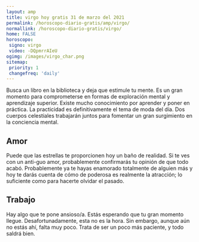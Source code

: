 ```yaml
---
layout: amp
title: virgo hoy gratis 31 de marzo del 2021 
permalink: /horoscopo-diario-gratis/amp/virgo/
normallink: /horoscopo-diario-gratis/virgo/
home: FALSE
horoscopo:
 signo: virgo
 video: -DQpmrrAIeU
ogimg: /images/virgo_char.png
sitemap:
 priority: 1
 changefreq: 'daily'
---
```



Busca un libro en la biblioteca y deja que estimule tu mente. Es un gran momento para comprometerse en formas de exploración mental y aprendizaje superior. Existe mucho conocimiento por aprender y poner en práctica. La practicidad es definitivamente el tema de moda del día. Dos cuerpos celestiales trabajarán juntos para fomentar un gran surgimiento en la conciencia mental.

## Amor

Puede que las estrellas te proporcionen hoy un baño de realidad. Si te ves con un anti-guo amor, probablemente confirmarás tu opinión de que todo acabó. Probablemente ya te hayas enamorado totalmente de alguien más y hoy te darás cuenta de cómo de poderosa es realmente la atracción; lo suficiente como para hacerte olvidar el pasado.

## Trabajo

Hay algo que te pone ansioso/a. Estás esperando que tu gran momento llegue. Desafortunadamente, esta no es la hora. Sin embargo, aunque aún no estás ahí, falta muy poco. Trata de ser un poco más paciente, y todo saldrá bien.